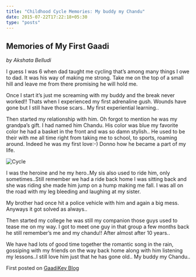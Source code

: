 ```yaml
---
title: "Childhood Cycle Memories: My buddy my Chandu"
date: 2015-07-22T17:22:18+05:30
type: "posts"
---
```


## Memories of My First Gaadi
*by Akshata Belludi*

I guess I was 6 when dad taught me cycling that’s among many things I owe to dad. It was his way of making me strong. Take me on the top of a small hill and leave me from there promising he will hold me.


Once I start it’s just me screaming with my buddy and the break never worked!! Thats when I experienced my first adrenaline gush. Wounds have gone but I still have those scars.. My first experiential learning..

Then started my relationship with him. Oh forgot to mention he was my grandpa’s gift. I had named him Chandu. His color was blue my favorite color he had a basket in the front and was so damn stylish.. He used to be their with me all time right from taking me to school, to sports, roaming around. Indeed he was my first love:-) Donno how he became a part of my life.

![Cycle](https://blog.gaadikey.com/wp-content/uploads/2015/07/Bike.jpg)

I was the heroine and he my hero..My sis also used to ride him, only sometimes..Still remember we had a ride back home I was sitting back and she was riding she made him jump on a hump making me fall. I was all on the road with my leg bleeding and laughing at my sister.

My brother had once hit a police vehicle with him and again a big mess. Anyways it got solved as always..

Then started my college he was still my companion those guys used to tease me on my way. I got to meet one guy in that group a few months back he still remember’s me and my chandu!! After almost after 10 years..

We have had lots of good time together the romantic song in the rain, gossiping with my friends on the way back home along with him listening my lessons..I still love him just that he has gone old.. My buddy my Chandu..

First posted on [GaadiKey Blog](https://blog.gaadikey.com/my-first-gaadi-my-buddy-chandu/)